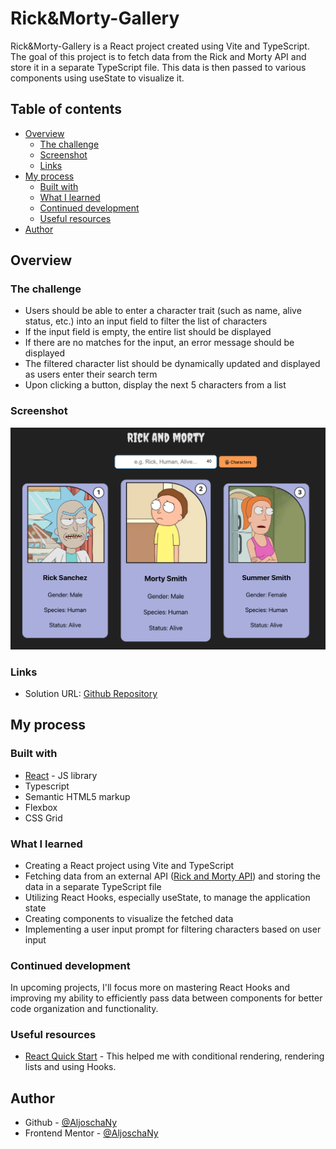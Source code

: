 # Rick&Morty-Gallery
Rick&Morty-Gallery is a React project created using Vite and TypeScript. The goal of this project is to fetch data from the Rick and Morty API and store it in a separate TypeScript file. This data is then passed to various components using useState to visualize it.

## Table of contents
- [Overview](#overview)
  - [The challenge](#the-challenge)
  - [Screenshot](#screenshot)
  - [Links](#links)
- [My process](#my-process)
  - [Built with](#built-with)
  - [What I learned](#what-i-learned)
  - [Continued development](#continued-development)
  - [Useful resources](#useful-resources)
- [Author](#author)

## Overview

### The challenge
- Users should be able to enter a character trait (such as name, alive status, etc.) into an input field to filter the list of characters
- If the input field is empty, the entire list should be displayed
- If there are no matches for the input, an error message should be displayed
- The filtered character list should be dynamically updated and displayed as users enter their search term
- Upon clicking a button, display the next 5 characters from a list

### Screenshot

![Rick and Morty Gallery](./public/screenshot.png)

### Links

- Solution URL: [Github Repository](https://github.com/AljoschaNy/learning-react-state-basics)

## My process

### Built with
- [React](https://reactjs.org/) - JS library
- Typescript
- Semantic HTML5 markup
- Flexbox
- CSS Grid

### What I learned
- Creating a React project using Vite and TypeScript
- Fetching data from an external API ([Rick and Morty API](https://rickandmortyapi.com/)) and storing the data in a separate TypeScript file
- Utilizing React Hooks, especially useState, to manage the application state
- Creating components to visualize the fetched data
- Implementing a user input prompt for filtering characters based on user input

### Continued development
In upcoming projects, I'll focus more on mastering React Hooks and improving my ability to efficiently pass data between components for better code organization and functionality.

### Useful resources
- [React Quick Start](https://react.dev/learn#) - This helped me with conditional rendering, rendering lists and using Hooks.

## Author
- Github - [@AljoschaNy](https://github.com/AljoschaNy)
- Frontend Mentor - [@AljoschaNy](https://www.frontendmentor.io/profile/AljoschaNy)

